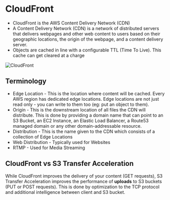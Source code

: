 # CloudFront

- CloudFront is the AWS Content Delivery Network (CDN) 
- A Content Delivery Network (CDN) is a network of distributed servers that delivers webpages and other web content to users based on their geographic locations, the origin of the webpage, and a content delivery server.
- Objects are cached in line with a configurable TTL (Time To Live). This cache can get cleared at a charge

![CloudFront](./images/cloudfront.png)

## Terminology
- Edge Location - This is the location where content will be cached. Every AWS region has dedicated edge locations. Edge locations are not just read only - you can write to them too (eg: put an object to them).
- Origin - This is the downstream location of all files the CDN will distribute. This is done by providing a domain name that can point to an S3 Bucket, an EC2 Instance, an Elastic Load Balancer, a Route53 managed domain or any other domain-addressable resource.
- Distribution - This is the name given to the CDN which consists of a collection of Edge Locations
- Web Distribution - Typically used for Websites
- RTMP - Used for Media Streaming

## CloudFront vs S3 Transfer Acceleration

While CloudFront improves the delivery of your content (GET requests), S3 Transfer Acceleration improves the performance of **uploads** to S3 buckets (PUT or POST requests). This is done by optimization to the TCP protocol and additional intelligence between client and S3 bucket.
